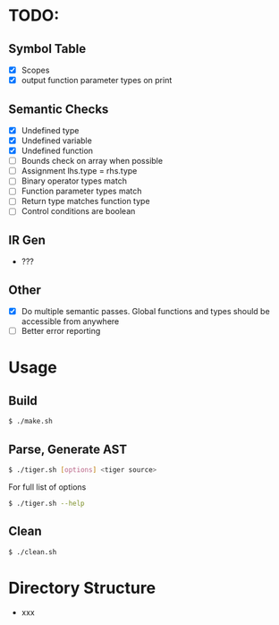 # TODO:

## Symbol Table

- [x] Scopes
- [x] output function parameter types on print

## Semantic Checks

- [x] Undefined type
- [x] Undefined variable
- [x] Undefined function
- [ ] Bounds check on array when possible
- [ ] Assignment lhs.type = rhs.type
- [ ] Binary operator types match
- [ ] Function parameter types match
- [ ] Return type matches function type
- [ ] Control conditions are boolean

## IR Gen

- ???

## Other

- [x] Do multiple semantic passes. Global functions and types should be accessible from anywhere
- [ ] Better error reporting

# Usage

## Build

```sh
$ ./make.sh
```

## Parse, Generate AST

```sh
$ ./tiger.sh [options] <tiger source>
```

For full list of options
```sh
$ ./tiger.sh --help
```

## Clean

```sh
$ ./clean.sh
```

# Directory Structure

- xxx

